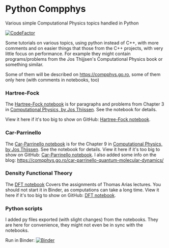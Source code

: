 # Python Compphys
Various simple Computational Physics topics handled in Python

[![CodeFactor](https://www.codefactor.io/repository/github/aromanro/pythoncompphys/badge)](https://www.codefactor.io/repository/github/aromanro/pythoncompphys)

Some tutorials on various topics, using python instead of C++, with more comments and on easier things that those from the C++ projects, with very little focus on performance. 
For example they might contain programs/problems from the Jos Thijjsen's Computational Physics book or something similar.
 
Some of them will be described on https://compphys.go.ro, some of them only here (with comments in notebooks, too)

### Hartree-Fock

The [Hartree-Fock notebook](hartree-fock.ipynb) is for paragraphs and problems from Chapter 3 in [Computational Physics, by Jos Thijssen](https://www.cambridge.org/core/books/computational-physics/BEE73B0139D4A9993193B57CDC62096E#fndtn-information). See the notebook for details.

View it here if it's too big to show on GitHub: [Hartree-Fock notebook](https://nbviewer.org/github/aromanro/PythonCompphys/blob/master/hartree-fock.ipynb).

### Car-Parrinello

The [Car-Parrinello notebook](Car-Parrinello.ipynb) is for the Chapter 9 in [Computational Physics, by Jos Thijssen](https://www.cambridge.org/core/books/computational-physics/BEE73B0139D4A9993193B57CDC62096E#fndtn-information). See the notebook for details.
View it here if it's too big to show on GitHub: [Car-Parrinello notebook](https://nbviewer.org/github/aromanro/PythonCompphys/blob/master/Car-Parrinello.ipynb).
I also added some info on the blog: https://compphys.go.ro/car-parrinello-quantum-molecular-dynamics/

### Density Functional Theory

The [DFT notebook](dft.ipynb)
Covers the assignments of Thomas Arias lectures.
You should not start it in Binder, as computations can take a long time.
View it here if it's too big to show on GitHub: [DFT notebook](https://nbviewer.org/github/aromanro/PythonCompphys/blob/master/dft.ipynb).

### Python scripts

I added py files exported (with slight changes) from the notebooks. They are here for convenience, they might not even be in sync with the notebooks.

Run in Binder: [![Binder](https://mybinder.org/badge_logo.svg)](https://mybinder.org/v2/gh/aromanro/PythonCompphys/master)